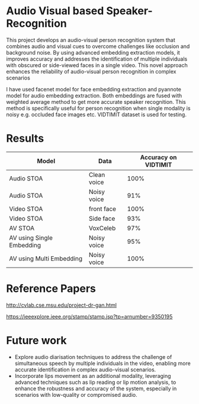 # Audio Visual based Speaker-Recognition


This project develops an audio-visual person recognition system that combines audio and visual cues to overcome challenges like occlusion and background noise. By using advanced embedding extraction models, it improves accuracy and addresses the identification of multiple individuals with obscured or side-viewed faces in a single video. This novel approach enhances the reliability of audio-visual person recognition in complex scenarios

I have used facenet model for face embedding extraction and pyannote model for audio embedding extraction. Both embeddings are fused with weighted average method to get more accurate speaker recognition. This method is specifically useful for person recognition when single modality is noisy e.g. occluded face images etc. VIDTIMIT dataset is used for testing.

# Results
| Model | Data | Accuracy on VIDTIMIT |
|-----------------|-----------------|-----------------|
| Audio STOA | Clean voice | 100%|
| Audio STOA | Noisy voice | 91% |
| Video STOA | front face | 100%|
| Video STOA | Side face | 93%|
| AV STOA | VoxCeleb | 97%|
| AV using Single Embedding | Noisy voice | 95% |
| AV using Multi Embedding | Noisy voice | 100% |


# Reference Papers
http://cvlab.cse.msu.edu/project-dr-gan.html 

https://ieeexplore.ieee.org/stamp/stamp.jsp?tp=arnumber=9350195

# Future work

- Explore audio diarisation techniques to address the challenge of simultaneous speech by multiple individuals in the video, enabling more accurate identification in complex audio-visual scenarios.
- Incorporate lips movement as an additional modality, leveraging advanced techniques such as lip reading or lip motion analysis, to enhance the robustness and accuracy of the system, especially in scenarios with low-quality or compromised audio.
